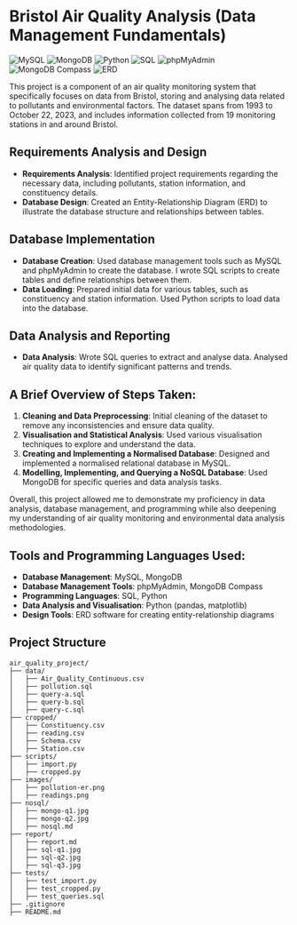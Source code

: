 # Bristol Air Quality Analysis (Data Management Fundamentals)

![MySQL](https://img.shields.io/badge/MySQL-00758F?style=for-the-badge&logo=mysql&logoColor=white)
![MongoDB](https://img.shields.io/badge/MongoDB-47A248?style=for-the-badge&logo=mongodb&logoColor=white)
![Python](https://img.shields.io/badge/Python-3776AB?style=for-the-badge&logo=python&logoColor=white)
![SQL](https://img.shields.io/badge/SQL-4479A1?style=for-the-badge&logo=postgresql&logoColor=white)
![phpMyAdmin](https://img.shields.io/badge/phpMyAdmin-6C78AF?style=for-the-badge&logo=phpmyadmin&logoColor=white)
![MongoDB Compass](https://img.shields.io/badge/MongoDB%20Compass-47A248?style=for-the-badge&logo=mongodb&logoColor=white)
![ERD](https://img.shields.io/badge/ERD-004088?style=for-the-badge&logo=diagrams.net&logoColor=white)

This project is a component of an air quality monitoring system that specifically focuses on data from Bristol, storing and analysing data related to pollutants and environmental factors. The dataset spans from 1993 to October 22, 2023, and includes information collected from 19 monitoring stations in and around Bristol.

## Requirements Analysis and Design

- **Requirements Analysis**: Identified project requirements regarding the necessary data, including pollutants, station information, and constituency details.
- **Database Design**: Created an Entity-Relationship Diagram (ERD) to illustrate the database structure and relationships between tables.

## Database Implementation

- **Database Creation**: Used database management tools such as MySQL and phpMyAdmin to create the database. I wrote SQL scripts to create tables and define relationships between them.
- **Data Loading**: Prepared initial data for various tables, such as constituency and station information. Used Python scripts to load data into the database.

## Data Analysis and Reporting

- **Data Analysis**: Wrote SQL queries to extract and analyse data. Analysed air quality data to identify significant patterns and trends.

## A Brief Overview of Steps Taken:

1. **Cleaning and Data Preprocessing**: Initial cleaning of the dataset to remove any inconsistencies and ensure data quality.
2. **Visualisation and Statistical Analysis**: Used various visualisation techniques to explore and understand the data.
3. **Creating and Implementing a Normalised Database**: Designed and implemented a normalised relational database in MySQL.
4. **Modelling, Implementing, and Querying a NoSQL Database**: Used MongoDB for specific queries and data analysis tasks.

Overall, this project allowed me to demonstrate my proficiency in data analysis, database management, and programming while also deepening my understanding of air quality monitoring and environmental data analysis methodologies.

## Tools and Programming Languages Used:

- **Database Management**: MySQL, MongoDB
- **Database Management Tools**: phpMyAdmin, MongoDB Compass
- **Programming Languages**: SQL, Python
- **Data Analysis and Visualisation**: Python (pandas, matplotlib)
- **Design Tools**: ERD software for creating entity-relationship diagrams

## Project Structure

```plaintext
air_quality_project/
├── data/
│   ├── Air_Quality_Continuous.csv
│   ├── pollution.sql
│   ├── query-a.sql
│   ├── query-b.sql
│   ├── query-c.sql
├── cropped/
│   ├── Constituency.csv
│   ├── reading.csv
│   ├── Schema.csv
│   ├── Station.csv
├── scripts/
│   ├── import.py
│   ├── cropped.py
├── images/
│   ├── pollution-er.png
│   ├── readings.png
├── nosql/
│   ├── mongo-q1.jpg
│   ├── mongo-q2.jpg
│   ├── nosql.md
├── report/
│   ├── report.md
│   ├── sql-q1.jpg
│   ├── sql-q2.jpg
│   ├── sql-q3.jpg
├── tests/
│   ├── test_import.py
│   ├── test_cropped.py
│   ├── test_queries.sql
├── .gitignore
├── README.md
